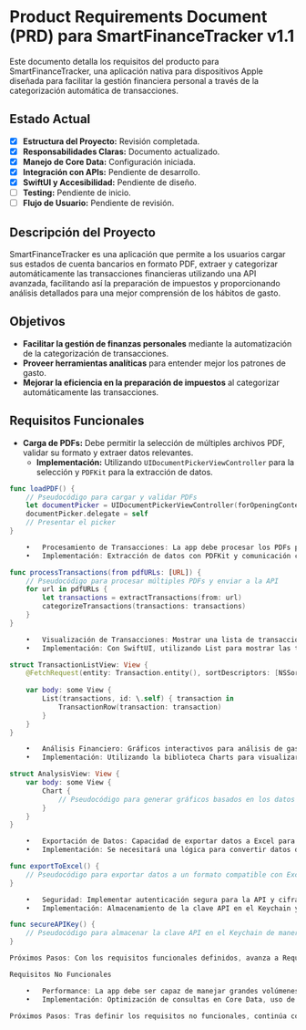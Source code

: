 # Product Requirements Document (PRD) para SmartFinanceTracker v1.1

Este documento detalla los requisitos del producto para SmartFinanceTracker, una aplicación nativa para dispositivos Apple diseñada para facilitar la gestión financiera personal a través de la categorización automática de transacciones.

## Estado Actual

- [x] **Estructura del Proyecto:** Revisión completada.
- [x] **Responsabilidades Claras:** Documento actualizado.
- [x] **Manejo de Core Data:** Configuración iniciada.
- [x] **Integración con APIs:** Pendiente de desarrollo.
- [x] **SwiftUI y Accesibilidad:** Pendiente de diseño.
- [ ] **Testing:** Pendiente de inicio.
- [ ] **Flujo de Usuario:** Pendiente de revisión.

## Descripción del Proyecto

SmartFinanceTracker es una aplicación que permite a los usuarios cargar sus estados de cuenta bancarios en formato PDF, extraer y categorizar automáticamente las transacciones financieras utilizando una API avanzada, facilitando así la preparación de impuestos y proporcionando análisis detallados para una mejor comprensión de los hábitos de gasto.

## Objetivos

- **Facilitar la gestión de finanzas personales** mediante la automatización de la categorización de transacciones.
- **Proveer herramientas analíticas** para entender mejor los patrones de gasto.
- **Mejorar la eficiencia en la preparación de impuestos** al categorizar automáticamente las transacciones.

## Requisitos Funcionales

- **Carga de PDFs:** Debe permitir la selección de múltiples archivos PDF, validar su formato y extraer datos relevantes.
  - **Implementación:** Utilizando `UIDocumentPickerViewController` para la selección y `PDFKit` para la extracción de datos.

```swift
func loadPDF() {
    // Pseudocódigo para cargar y validar PDFs
    let documentPicker = UIDocumentPickerViewController(forOpeningContentTypes: [.pdf], asCopy: true)
    documentPicker.delegate = self
    // Presentar el picker
}

	•	Procesamiento de Transacciones: La app debe procesar los PDFs para extraer datos de transacciones y enviarlos a la API de Grok 2 para su categorización. Incluir lógica para manejar errores de procesamiento.
	•	Implementación: Extracción de datos con PDFKit y comunicación con la API de Grok 2.

func processTransactions(from pdfURLs: [URL]) {
    // Pseudocódigo para procesar múltiples PDFs y enviar a la API
    for url in pdfURLs {
        let transactions = extractTransactions(from: url)
        categorizeTransactions(transactions: transactions)
    }
}

	•	Visualización de Transacciones: Mostrar una lista de transacciones con la posibilidad de editar categorías.
	•	Implementación: Con SwiftUI, utilizando List para mostrar las transacciones y un menú contextual para la edición de categorías.

struct TransactionListView: View {
    @FetchRequest(entity: Transaction.entity(), sortDescriptors: [NSSortDescriptor(keyPath: \Transaction.date, ascending: false)]) var transactions: FetchedResults<Transaction>
    
    var body: some View {
        List(transactions, id: \.self) { transaction in
            TransactionRow(transaction: transaction)
        }
    }
}

	•	Análisis Financiero: Gráficos interactivos para análisis de gastos por categoría y periodo.
	•	Implementación: Utilizando la biblioteca Charts para visualizar datos en SwiftUI.

struct AnalysisView: View {
    var body: some View {
        Chart {
            // Pseudocódigo para generar gráficos basados en los datos de transacciones
        }
    }
}

	•	Exportación de Datos: Capacidad de exportar datos a Excel para análisis detallado o preparación de impuestos.
	•	Implementación: Se necesitará una lógica para convertir datos de Core Data a un formato compatible con Excel (CSV o similar).

func exportToExcel() {
    // Pseudocódigo para exportar datos a un formato compatible con Excel
}

	•	Seguridad: Implementar autenticación segura para la API y cifrado de datos sensibles en almacenamiento local.
	•	Implementación: Almacenamiento de la clave API en el Keychain y uso de encriptación proporcionada por Core Data.

func secureAPIKey() {
    // Pseudocódigo para almacenar la clave API en el Keychain de manera segura
}

Próximos Pasos: Con los requisitos funcionales definidos, avanza a Requisitos No Funcionales.

Requisitos No Funcionales

	•	Performance: La app debe ser capaz de manejar grandes volúmenes de datos de transacciones sin comprometer la velocidad de respuesta.
	•	Implementación: Optimización de consultas en Core Data, uso de índices y asincronía en operaciones pesadas.

Próximos Pasos: Tras definir los requisitos no funcionales, continúa con Testing.
